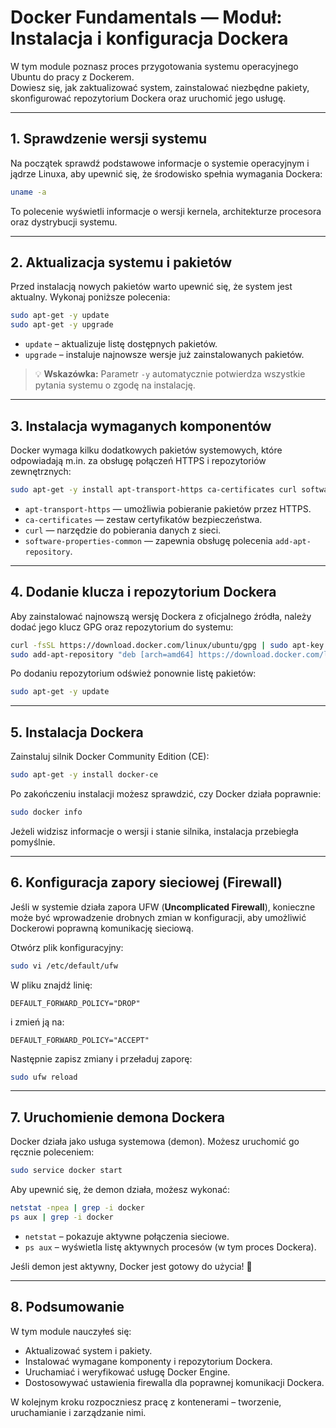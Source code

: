 # Docker Fundamentals — Moduł: Instalacja i konfiguracja Dockera

W tym module poznasz proces przygotowania systemu operacyjnego Ubuntu do pracy z Dockerem.  
Dowiesz się, jak zaktualizować system, zainstalować niezbędne pakiety, skonfigurować repozytorium Dockera oraz uruchomić jego usługę.

---

## 1. Sprawdzenie wersji systemu

Na początek sprawdź podstawowe informacje o systemie operacyjnym i jądrze Linuxa, aby upewnić się, że środowisko spełnia wymagania Dockera:

```bash
uname -a
```

To polecenie wyświetli informacje o wersji kernela, architekturze procesora oraz dystrybucji systemu.

---

## 2. Aktualizacja systemu i pakietów

Przed instalacją nowych pakietów warto upewnić się, że system jest aktualny. Wykonaj poniższe polecenia:

```bash
sudo apt-get -y update
sudo apt-get -y upgrade
```

- `update` – aktualizuje listę dostępnych pakietów.
- `upgrade` – instaluje najnowsze wersje już zainstalowanych pakietów.

> 💡 **Wskazówka:** Parametr `-y` automatycznie potwierdza wszystkie pytania systemu o zgodę na instalację.

---

## 3. Instalacja wymaganych komponentów

Docker wymaga kilku dodatkowych pakietów systemowych, które odpowiadają m.in. za obsługę połączeń HTTPS i repozytoriów zewnętrznych:

```bash
sudo apt-get -y install apt-transport-https ca-certificates curl software-properties-common
```

- `apt-transport-https` — umożliwia pobieranie pakietów przez HTTPS.  
- `ca-certificates` — zestaw certyfikatów bezpieczeństwa.  
- `curl` — narzędzie do pobierania danych z sieci.  
- `software-properties-common` — zapewnia obsługę polecenia `add-apt-repository`.

---

## 4. Dodanie klucza i repozytorium Dockera

Aby zainstalować najnowszą wersję Dockera z oficjalnego źródła, należy dodać jego klucz GPG oraz repozytorium do systemu:

```bash
curl -fsSL https://download.docker.com/linux/ubuntu/gpg | sudo apt-key add -
sudo add-apt-repository "deb [arch=amd64] https://download.docker.com/linux/ubuntu $(lsb_release -cs) stable"
```

Po dodaniu repozytorium odśwież ponownie listę pakietów:

```bash
sudo apt-get -y update
```

---

## 5. Instalacja Dockera

Zainstaluj silnik Docker Community Edition (CE):

```bash
sudo apt-get -y install docker-ce
```

Po zakończeniu instalacji możesz sprawdzić, czy Docker działa poprawnie:

```bash
sudo docker info
```

Jeżeli widzisz informacje o wersji i stanie silnika, instalacja przebiegła pomyślnie.

---

## 6. Konfiguracja zapory sieciowej (Firewall)

Jeśli w systemie działa zapora UFW (**Uncomplicated Firewall**), konieczne może być wprowadzenie drobnych zmian w konfiguracji, aby umożliwić Dockerowi poprawną komunikację sieciową.

Otwórz plik konfiguracyjny:

```bash
sudo vi /etc/default/ufw
```

W pliku znajdź linię:

```
DEFAULT_FORWARD_POLICY="DROP"
```

i zmień ją na:

```
DEFAULT_FORWARD_POLICY="ACCEPT"
```

Następnie zapisz zmiany i przeładuj zaporę:

```bash
sudo ufw reload
```

---

## 7. Uruchomienie demona Dockera

Docker działa jako usługa systemowa (demon). Możesz uruchomić go ręcznie poleceniem:

```bash
sudo service docker start
```

Aby upewnić się, że demon działa, możesz wykonać:

```bash
netstat -npea | grep -i docker
ps aux | grep -i docker
```

- `netstat` – pokazuje aktywne połączenia sieciowe.  
- `ps aux` – wyświetla listę aktywnych procesów (w tym proces Dockera).

Jeśli demon jest aktywny, Docker jest gotowy do użycia! 🎉

---

## 8. Podsumowanie

W tym module nauczyłeś się:
- Aktualizować system i pakiety.
- Instalować wymagane komponenty i repozytorium Dockera.
- Uruchamiać i weryfikować usługę Docker Engine.
- Dostosowywać ustawienia firewalla dla poprawnej komunikacji Dockera.

W kolejnym kroku rozpoczniesz pracę z kontenerami – tworzenie, uruchamianie i zarządzanie nimi.
